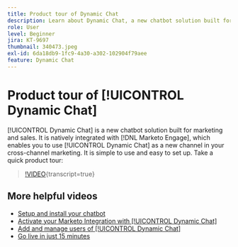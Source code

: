 ```yaml
---
title: Product tour of Dynamic Chat
description: Learn about Dynamic Chat, a new chatbot solution built for marketing and sales from Adobe.
role: User
level: Beginner
jira: KT-9697
thumbnail: 340473.jpeg
exl-id: 6da18db9-1fc9-4a30-a302-102904f79aee
feature: Dynamic Chat
---
```

# Product tour of [!UICONTROL Dynamic Chat] 

[!UICONTROL Dynamic Chat]  is a new chatbot solution built for marketing and sales. It is natively integrated with [!DNL Marketo Engage], which enables you to use [!UICONTROL Dynamic Chat]  as a new channel in your cross-channel marketing. It is simple to use and easy to set up. Take a quick product tour:

>[!VIDEO](https://video.tv.adobe.com/v/340473/?quality=12&learn=on){transcript=true}

## More helpful videos

* [Setup and install your chatbot](setup.md)
* [Activate your Marketo Integration with [!UICONTROL Dynamic Chat] ](marketo-integration.md)
* [Add and manage users of [!UICONTROL Dynamic Chat] ](user-management.md)
* [Go live in just 15 minutes](go-live-in-15-minutes.md)
